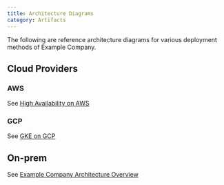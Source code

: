 ```yaml
---
title: Architecture Diagrams
category: Artifacts
---
```


The following are reference architecture diagrams for various deployment methods of Example Company.

## Cloud Providers

### AWS

See [High Availability on AWS](https://docs.example_company.com/ee/install/aws/)

### GCP

See [GKE on GCP](https://www.youtube.com/watch?v=HLNNFS8b_aw)

## On-prem

See [Example Company Architecture Overview](https://docs.example_company.com/ee/development/architecture.html)
